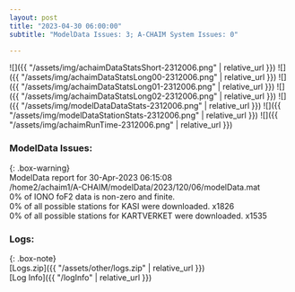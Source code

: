 ```yaml
---
layout: post
title: "2023-04-30 06:00:00"
subtitle: "ModelData Issues: 3; A-CHAIM System Issues: 0"

---
```


![]({{ "/assets/img/achaimDataStatsShort-2312006.png" | relative_url }})
![]({{ "/assets/img/achaimDataStatsLong00-2312006.png" | relative_url }})
![]({{ "/assets/img/achaimDataStatsLong01-2312006.png" | relative_url }})
![]({{ "/assets/img/achaimDataStatsLong02-2312006.png" | relative_url }})
![]({{ "/assets/img/modelDataDataStats-2312006.png" | relative_url }})
![]({{ "/assets/img/modelDataStationStats-2312006.png" | relative_url }})
![]({{ "/assets/img/achaimRunTime-2312006.png" | relative_url }})


### ModelData Issues:  
  
{: .box-warning}  
 ModelData report for 30-Apr-2023 06:15:08   
 /home2/achaim1/A-CHAIM/modelData/2023/120/06/modelData.mat   
 0% of IONO foF2 data is non-zero and finite.   
 0% of all possible stations for KASI were downloaded. x1826   
 0% of all possible stations for KARTVERKET were downloaded. x1535   
  


### Logs:  
  
{: .box-note}  
[Logs.zip]({{ "/assets/other/logs.zip" | relative_url }})  
[Log Info]({{ "/logInfo" | relative_url }})  
